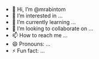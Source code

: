 - 👋 Hi, I’m @mrabintom
- 👀 I’m interested in ...
- 🌱 I’m currently learning ...
- 💞️ I’m looking to collaborate on ...
- 📫 How to reach me ...
- 😄 Pronouns: ...
- ⚡ Fun fact: ...

<!---
mrabintom/mrabintom is a ✨ special ✨ repository because its `README.md` (this file) appears on your GitHub profile.
You can click the Preview link to take a look at your changes.
--->
